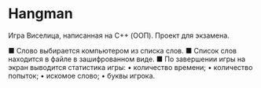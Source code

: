 # Hangman
Игра Виселица, написанная на C++ (ООП). Проект для экзамена.

■ Слово выбирается компьютером из списка слов.
■ Список слов находится в файле в зашифрованном виде.
■ По завершении игры на экран выводится статистика игры:
• количество времени;
• количество попыток;
• искомое слово;
• буквы игрока.

